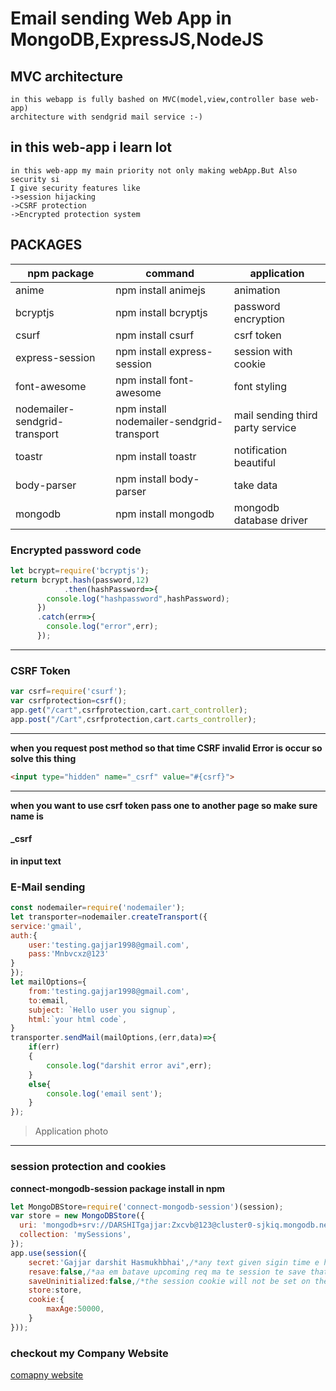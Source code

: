 # Email sending Web App in MongoDB,ExpressJS,NodeJS
## MVC architecture
```text
in this webapp is fully bashed on MVC(model,view,controller base web-app) 
architecture with sendgrid mail service :-)
```
**in this web-app i learn lot**
---
```
in this web-app my main priority not only making webApp.But Also security si
I give security features like 
->session hijacking
->CSRF protection
->Encrypted protection system
```
## PACKAGES
| npm package 			    | command		     			  | application                          |
| --------------------------------- | ------------------------------------------- | ------------------------------------ |
| anime     	    		    | npm install animejs                         | animation                            |
| bcryptjs   	     		    | npm install bcryptjs                        | password encryption                  |
| csurf     	     		    | npm install csurf                           | csrf token	                         |
| express-session    		    | npm install express-session                 | session with cookie                  |
| font-awesome       		    | npm install font-awesome                    | font styling                         |
| nodemailer-sendgrid-transport     | npm install nodemailer-sendgrid-transport   | mail sending third party service     |
| toastr   			    | npm install toastr                          | notification beautiful               |
| body-parser     		    | npm install body-parser                     | take data                            |
| mongodb    			    | npm install mongodb                         | mongodb database driver              |



### Encrypted password code
```javascript
let bcrypt=require('bcryptjs');
return bcrypt.hash(password,12)
			.then(hashPassword=>{
        console.log("hashpassword",hashPassword);
      })
      .catch(err=>{
        console.log("error",err);
      });
```
---
### CSRF Token
```javascript
var csrf=require('csurf');
var csrfprotection=csrf();
app.get("/cart",csrfprotection,cart.cart_controller);
app.post("/Cart",csrfprotection,cart.carts_controller);
```
---
**when you request post method so that time CSRF invalid Error is occur so solve this thing**
```html
<input type="hidden" name="_csrf" value="#{csrf}">
```
---
**when you want to use csrf token pass one to another page so make sure name is**
#### _csrf 
**in input text**


### E-Mail sending
```javascript
const nodemailer=require('nodemailer');
let transporter=nodemailer.createTransport({
service:'gmail',
auth:{
	user:'testing.gajjar1998@gmail.com',
	pass:'Mnbvcxz@123'
}
});
let mailOptions={
	from:'testing.gajjar1998@gmail.com',
	to:email,
	subject: `Hello user you signup`,
	html:`your html code`,
}
transporter.sendMail(mailOptions,(err,data)=>{
	if(err)
	{
		console.log("darshit error avi",err);
	}
	else{
		console.log('email sent');
	}
});	
```
>Application photo
---
### session protection and cookies
**connect-mongodb-session package install in npm** 
```javascript
let MongoDBStore=require('connect-mongodb-session')(session);
var store = new MongoDBStore({
  uri: 'mongodb+srv://DARSHITgajjar:Zxcvb@123@cluster0-sjkiq.mongodb.net/gajju?retryWrites=true',
  collection: 'mySessions',
});
app.use(session({
	secret:'Gajjar darshit Hasmukhbhai',/*any text given sigin time e hash code ma hash code rupe cookie ma te store te thase production ma long string hovi joie*/
	resave:false,/*aa em batave upcoming req ma te session te save thato nathi*/
	saveUninitialized:false,/*the session cookie will not be set on the browser unless the session is modified.*/
	store:store,
	cookie:{
	 	maxAge:50000,
	}
}));

```
### checkout my Company Website
[comapny website](https://darshitgajjars.herokuapp.com)

